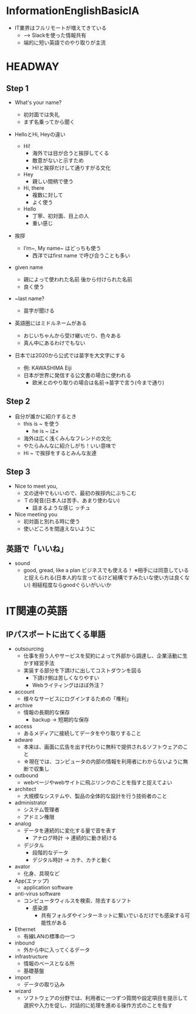 # InformationEnglishBasicIA
- IT業界はフルリモートが増えてきている
  - --> Slackを使った情報共有
  - 端的に短い英語でのやり取りが主流

# HEADWAY
## Step 1
- What's your name?
  - 初対面では失礼
  - まず名乗ってから聞く

- HelloとHi, Heyの違い
  - Hi!
    - 海外では目が合うと挨拶してくる
    - 敵意がないと示すため
    - Hi!と挨拶だけして通りすがる文化
  - Hey
    - 親しい間柄で使う
  - Hi, there
    - 複数に対して
    - よく使う
  - Hello
    - 丁寧、初対面、目上の人
    - 重い感じ

- 挨拶
  - I’ｍ~, My name~ はどっちも使う
    - 西洋ではfirst name で呼び合うことも多い

- given name
  - 親によって使われた名前 後から付けられた名前
  - 良く使う

- ~last name?
  - 苗字が聞ける

- 英語圏にはミドルネームがある
  - おじいちゃんから受け継いだり、色々ある
  - 真ん中にあるわけでもない

- 日本では2020から公式では苗字を大文字にする
  - 例: KAWASHIMA Eiji
  - 日本が世界に発信する公文書の場合に使われる
    - 欧米とのやり取りの場合は名前->苗字で言う(今まで通り)

## Step 2
- 自分が誰かに紹介するとき
  - this is ~ を使う
    - he is ~ は×
  - 海外は広く浅くみんなフレンドの文化
  - やたらみんなに紹介しがち！いい意味で
  - Hi ~ で挨拶をするとみんな友達

## Step 3
- Nice to meet you,
  - 文の途中でもいいので、最初の挨拶内にぶちこむ
  - Ｔの発音(日本人は苦手、あまり使わない)
    - 詰まるような感じ ッチュ
- Nice meeting you
  - 初対面と別れる時に使う
  - 使いどころを間違えないように

## 英語で「いいね」
- sound
  - good, gread, like a plan
ビジネスでも使える！
※相手には同意していると捉えられる(日本人的な言ってるけど結構ですみたいな使い方は良くない)
相槌程度ならgoodぐらいがいいか

# IT関連の英語
## IPパスポートに出てくる単語
- outsourcing
  - 仕事を担う人やサービスを契約によって外部から調達し、企業活動に生かす経営手法
  - 実装する部分を下請けに出してコストダウンを図る
    - 下請け側は苦しくなりやすい
    - Webライティングはほぼ外注？
- account
  - 様々なサービスにログインするための「権利」
- archive
  - 情報の長期的な保存
    - backup -> 短期的な保存
- access
  - あるメディアに接続してデータをやり取りすること
- adware
  - 本来は、画面に広告を出す代わりに無料で提供されるソフトウェアのこと
  - ☆現在では、コンピュータの内部の情報を利用者にわからないように無断で収集し
- outbound
  - webページやwebサイトに飛ぶリンクのことを指すと捉えてよい
- architect
  - 大規模なシステムや、製品の全体的な設計を行う技術者のこと
- administrator
  - システム管理者
  - アドミン権限
- analog
  - データを連続的に変化する量で音を表す
    - アナログ時計 -> 連続的に動き続ける
  - デジタル
    - 段階的なデータ
    - デジタル時計 -> カチ、カチと動く
- avator
  - 化身、具現など
- App(エァップ)
  - application software
- anti-virus software
  - コンピュータウィルスを検索、除去するソフト
    - 感染源
      - 共有フォルダやインターネットに繋いでいるだけでも感染する可能性がある
- Ethernet
  - 有線LANの標準の一つ
- inbound
  - 外から中に入ってくるデータ
- infrastructure
  - 情報のベースとなる所
  - 基礎基盤
- import
  - データの取り込み
- wizard
  - ソフトウェアの分野では、利用者に一つずつ質問や設定項目を提示して選択や入力を促し、対話的に処理を進める操作方式のことを指す
